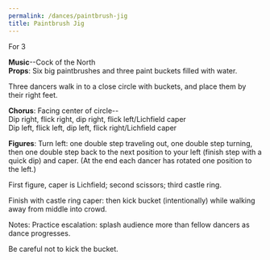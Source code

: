 ```yaml
---
permalink: /dances/paintbrush-jig
title: Paintbrush Jig
---
```

For 3

**Music**--Cock of the North<br>
**Props**: Six big paintbrushes and three paint buckets filled with water.

Three dancers walk in to a close circle with buckets, and place them by their right feet.

**Chorus**: Facing center of circle--<br>
Dip right, flick right, dip right, flick left/Lichfield caper <br>
Dip left, flick left, dip left, flick right/Lichfield caper<br>

**Figures**: Turn left: one double step traveling out, one double step turning, then one double step back to the next position to your left (finish step with a quick dip) and caper.
(At the end each dancer has rotated one position to the left.)

First figure, caper is Lichfield; second scissors; third castle ring.

Finish with castle ring caper: then kick bucket (intentionally) while walking away from middle into crowd.

Notes:
Practice escalation: splash audience more than fellow dancers as dance progresses.

Be careful not to kick the bucket.

